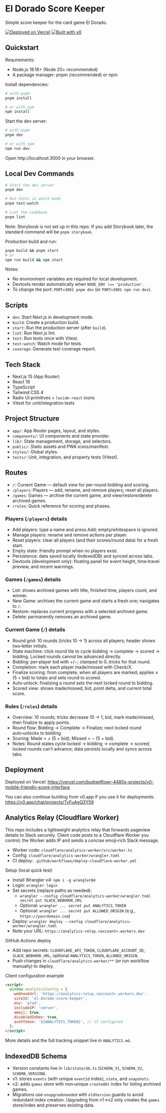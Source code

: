 # El Dorado Score Keeper

Simple score keeper for the card game El Dorado.

[![Deployed on Vercel](https://img.shields.io/badge/Deployed%20on-Vercel-black?style=for-the-badge&logo=vercel)](https://vercel.com/budgetflowr-4480s-projects/v0-mobile-friendly-score-interface)
[![Built with v0](https://img.shields.io/badge/Built%20with-v0.app-black?style=for-the-badge)](https://v0.app/chat/projects/TyFuAeQ3Y59)

## Quickstart

Requirements:

- Node.js 18.18+ (Node 20+ recommended)
- A package manager: pnpm (recommended) or npm

Install dependencies:

```bash
# with pnpm
pnpm install

# or with npm
npm install
```

Start the dev server:

```bash
# with pnpm
pnpm dev

# or with npm
npm run dev
```

Open http://localhost:3000 in your browser.

## Local Dev Commands

```bash
# Start the dev server
pnpm dev

# Run tests in watch mode
pnpm test:watch

# Lint the codebase
pnpm lint
```

Note: Storybook is not set up in this repo. If you add Storybook later, the standard command will be `pnpm storybook`.

Production build and run:

```bash
pnpm build && pnpm start
# or
npm run build && npm start
```

Notes:

- No environment variables are required for local development.
- Devtools render automatically when `NODE_ENV !== 'production'`.
- To change the port: `PORT=3001 pnpm dev` (or `PORT=3001 npm run dev`).

## Scripts

- `dev`: Start Next.js in development mode.
- `build`: Create a production build.
- `start`: Run the production server (after `build`).
- `lint`: Run Next.js lint.
- `test`: Run tests once with Vitest.
- `test:watch`: Watch mode for tests.
- `coverage`: Generate test coverage report.

## Tech Stack

- Next.js 15 (App Router)
- React 19
- TypeScript
- Tailwind CSS 4
- Radix UI primitives + `lucide-react` icons
- Vitest for unit/integration tests

## Project Structure

- `app/`: App Router pages, layout, and styles.
- `components/`: UI components and state provider.
- `lib/`: State management, storage, and selectors.
- `public/`: Static assets and PWA icons/manifest.
- `styles/`: Global styles.
- `tests/`: Unit, integration, and property tests (Vitest).

## Routes

- `/`: Current Game — default view for per-round bidding and scoring.
- `/players`: Players — add, rename, and remove players; reset all players.
- `/games`: Games — archive the current game, and view/restore/delete archived games.
- `/rules`: Quick reference for scoring and phases.

### Players (`/players`) details

- Add players: type a name and press Add; empty/whitespace is ignored.
- Manage players: rename and remove actions per player.
- Reset players: clear all players (and their scores/round data) for a fresh start.
- Empty state: friendly prompt when no players exist.
- Persistence: data saved locally (IndexedDB) and synced across tabs.
- Devtools (development only): floating panel for event height, time‑travel preview, and recent warnings.

### Games (`/games`) details

- List: shows archived games with title, finished time, players count, and winner.
- New Game: archives the current game and starts a fresh one; navigates to `/`.
- Restore: replaces current progress with a selected archived game.
- Delete: permanently removes an archived game.

### Current Game (`/`) details

- Round grid: 10 rounds (tricks 10 → 1) across all players; header shows two‑letter initials.
- State machine: click round tile to cycle bidding → complete → scored → bidding. Locked rounds cannot be advanced directly.
- Bidding: per‑player bid with +/−; clamped to 0..tricks for that round.
- Completion: mark each player made/missed with Check/X.
- Finalize scoring: from complete, when all players are marked; applies ±(5 + bid) to totals and sets round to scored.
- Auto‑unlock: finalizing a round sets the next locked round to bidding.
- Scored view: shows made/missed, bid, point delta, and current total score.

### Rules (`/rules`) details

- Overview: 10 rounds; tricks decrease 10 → 1; bid, mark made/missed, then finalize to apply points.
- Round flow: Bidding → Complete → Finalize; next locked round auto‑unlocks to bidding.
- Scoring: Made = + (5 + bid); Missed = − (5 + bid).
- Notes: Round states cycle locked → bidding → complete → scored; locked rounds can’t advance; data persists locally and syncs across tabs.

## Deployment

Deployed on Vercel: https://vercel.com/budgetflowr-4480s-projects/v0-mobile-friendly-score-interface

You can also continue building from v0.app if you use it for deployments: https://v0.app/chat/projects/TyFuAeQ3Y59

## Analytics Relay (Cloudflare Worker)

This repo includes a lightweight analytics relay that forwards pageview details to Slack securely. Client code posts to a Cloudflare Worker you control; the Worker adds IP and sends a concise emoji‑rich Slack message.

- Worker code: `cloudflare/analytics-worker/src/worker.ts`
- Config: `cloudflare/analytics-worker/wrangler.toml`
- CI deploy: `.github/workflows/deploy-cloudflare-worker.yml`

Setup (local quick test)

- Install Wrangler v4: `npm i -g wrangler@4`
- Login: `wrangler login`
- Set secrets (replace paths as needed):
  - `wrangler --config cloudflare/analytics-worker/wrangler.toml secret put SLACK_WEBHOOK_URL`
  - Optional: `wrangler ... secret put ANALYTICS_TOKEN`
  - Optional: `wrangler ... secret put ALLOWED_ORIGIN` (e.g., `https://yourdomain.com`)
- Deploy: `wrangler deploy --config cloudflare/analytics-worker/wrangler.toml`
- Note your URL: `https://analytics-relay.<account>.workers.dev`

GitHub Actions deploy

- Add repo secrets: `CLOUDFLARE_API_TOKEN`, `CLOUDFLARE_ACCOUNT_ID`, `SLACK_WEBHOOK_URL`, optional `ANALYTICS_TOKEN`, `ALLOWED_ORIGIN`.
- Push changes in `cloudflare/analytics-worker/**` (or run workflow manually) to deploy.

Client configuration example

```html
<script>
  window.analyticsConfig = {
    webhookUrl: 'https://analytics-relay.<account>.workers.dev',
    siteId: 'el-dorado-score-keeper',
    env: 'prod',
    includeIP: 'server',
    emoji: true,
    disabledInDev: true,
    authToken: '${ANALYTICS_TOKEN}', // if configured
  };
</script>
```

More details and the full tracking snippet live in `ANALYTICS.md`.

## IndexedDB Schema

- Version constants live in `lib/state/db.ts` (`SCHEMA_V1`, `SCHEMA_V2`, `SCHEMA_VERSION`).
- v1: stores `events` (with unique `eventId` index), `state`, and `snapshots`.
- v2: adds `games` store with non‑unique `createdAt` index for listing archived games.
- Migrations use `onupgradeneeded` with `oldVersion` guards to avoid redundant index creation. Upgrading from v1→v2 only creates the `games` store/index and preserves existing data.
